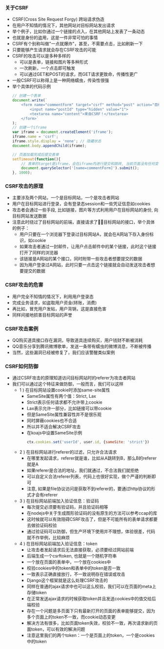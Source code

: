 ### 关于CSRF

- CSRF(Cross Site Request Forgy) 跨站请求伪造
- 在用户不知情的情况下，其他网站对目标网站发出请求
- 举个例子，比如你通过一个链接的点入，在其他网站上发表了一条动态
- 也就是身份的盗用，这是一件非常可怕的事情
- CSRF有个别称叫做"一点就爆炸"，甚至，不需要点击，比如刷新一下
- 只要能够产生请求就会存在CSRF攻击的可能
- CSRF的攻击可以是多种多样的
    * 可以是表单，链接和图片等多种形式
    * 一次刷新，一个点击即可触发
    * 可以通过GET和POST的请求，而GET请求更致命，传播性更广
- 一般CSRF可以称得上是一种网络蠕虫，传染性很强
- 举个具体的代码示例
    ```js
    // 创建一个表单
    document.write(`
        <form name="commentForm" target="csrf" method="post" action="目标网站的某一个接口地址">
            <input name="postId" type="hidden" value="1">
            <textarea name="content">来自CSRF！</textarea>
        </form>`
    );
    // 创建一个iframe
    var iframe = document.createElement('iframe');
    iframe.name = 'csrf';
    iframe.style.display = 'none'; // 隐藏状态
    document.body.appendChild(iframe);

    // 页面加载完成后提交表单
    setTimeout(function(){
        // 表单的target是iframe，会在iframe内进行提交和跳转, 当前页面没有任何变化
        document.querySelector('[name=commentForm]').submit();
    }, 1000);
    ```

### CSRF攻击的原理

- 主要涉及两个网站，一个是目标网站，一个是攻击者网站
- 用户在目标网站进行登录，会有登录态session和一些凭证信息如cookies
- 攻击者会通过一些手段, 比如链接，图片等方式利用用户在目标网站的身份, 向目标网站发送数据
- 注意此时绕过了目标网站的前端，直接请求了目标网站的接口，举个具体的例子：
    * 用户只要在一个浏览器下登录过目标网站A，就会在A网站下存入身份标识，如cookie
    * 如果攻击者通过一封邮件，让用户点击邮件中的某个链接，此时这个链接打开了同样的浏览器
    * 该链接是A网站的某个接口，同时附带一些攻击者想要提交的数据
    * 因为用户登录过A网站，此时只要一点击这个链接就会自动发送攻击者想要提交的数据

### CSRF攻击的危害

- 用户完全不知情的情况下，利用用户登录态
- 完成业务请求，如盗取用户资金(转账，消费)
- 再比如，冒充用户发帖，用户背锅，这是直接危害
- 同样间接地损害目标网站的声誉

### CSRF攻击案例

- QQ购买道具接口存在漏洞，导致道具连续购买，用户钱财不断被消耗
- QQ音乐分享到腾讯微博歌单，发送一条带有蠕虫的微博消息，不断被传播
- 当然，这些漏洞已经被修复了，我们应该警醒类似案例

### CSRF如何防御

- 通过CSRF攻击的原理知道访问目标网站时的referer为攻击者网站
- 我们可以通过这个特征来做防御，一般而言，我们可以这样
    * 1 ) 在目标网站设置cookie时添加same-site属性
        * SameSite属性有两个值：Strict, Lax
        * Strict表示任何请求都不允许带上cookie
        * Lax表示允许一部分，比如链接可以带cookie
        * 但是SameSite属性兼容性并不是很乐观
        * 同时屏蔽cookies也不合适
        * 所以并不适合解决CSRF攻击
        * 在koajs中设置SameSite示例
            ```js
            ctx.cookies.set('userId', user.id, {sameSite: 'strict'})
            ```
    * 2 ) 在目标网站进行referer的过滤，只允许合法请求
        * 在哪里发起请求，referer就是谁，比如从A跳转到B，那么B的referer就是A
        * 如果referer是合法的地址，我们就通过，不合法我们就拒绝
        * 可以自定义合法referer列表，代码上也很好实现，做个严谨的判断即可
        * 注意, 如果是file协议访问是获取不到referer的，要通过http协议的形式才会有referer
    * 3 ) 在目标网站前端加入验证信息：验证码
        * 每次提交必须要有验证码，并且验证码相等
        * 在nodejs中关于生成图形验证码的没有原生的方法可以参考ccap的库
        * 这时候就可以有效阻碍CSRF攻击了，但是不可能所有的表单请求都要去做验证码校验
        * 通过验证码可以防御，但生产环境下使用并不理想，体验很差，代码就不作举例，比较麻烦
    * 4 ) 在目标网站前端加入验证信息：token
        * 让攻击者发起请求后无法直接获取，必须要经过网站前端
        * 后端生成一个csrftoken, 也就是一个随机字符串
        * 一个放在页面的表单中，一个放在cookies中
        * 校验cookies中的token和表单中的token是否一致
        * 一致表示正确直接放行，不一致说明存在错误或攻击
        * Django这个框架就是这么处理CSRF攻击的
        * 同样在普通的ajax请求中也可以这么校验，我们可以在页面的meta上存储token
        * 在正常发送ajax请求的时候获取token并且发送cookies中的值交给后端校验
        * 存在一个问题是多页面下只有最新打开的页面的表单能够提交，因为多个页面上的token不一致，而cookie动态变更
        * 解决方法有很多，比如页面token失效，校验不一致，再次请求新的页面token，可以有效的解决问题
        * 注意这里我们的两个token：一个是页面上的token，一个是cookies中的token